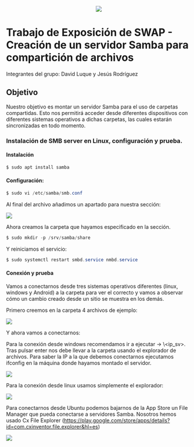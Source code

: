 <p align="center">
  <img src="https://www.redeszone.net/app/uploads/2018/03/Servidores-SAMBA.png?x=634&y=309">
</p>

# Trabajo de Exposición de SWAP - Creación de un servidor Samba para compartición de archivos
Integrantes del grupo: David Luque y Jesús Rodríguez

## Objetivo
Nuestro objetivo es montar un servidor Samba para el uso de carpetas compartidas. Esto nos permitirá acceder desde diferentes dispositivos con diferentes sistemas operativos a dichas carpetas, las cuales estarán sincronizadas en todo momento.

### Instalación de SMB server en Linux, configuración y prueba.

#### Instalación

```PowerShell
$ sudo apt install samba
```

#### Configuración:
```PowerShell
$ sudo vi /etc/samba/smb.conf
```
Al final del archivo añadimos un apartado para nuestra sección:

<img src="https://github.com/davidluque1/SWAP/blob/master/Trabajo%20Exposici%C3%B3n/fin_share.png">

Ahora creamos la carpeta que hayamos especificado en la sección. 

```PowerShell
$ sudo mkdir -p /srv/samba/share
```

Y reiniciamos el servicio: 

```PowerShell
$ sudo systemctl restart smbd.service nmbd.service
```
#### Conexión y prueba

Vamos a conectarnos desde tres sistemas operativos diferentes (linux, windows y Android) a la carpeta para ver el correcto y vamos a observar cómo un cambio creado desde un sitio se muestra en los demás.

Primero creemos en la carpeta 4 archivos de ejemplo:

<img src="https://github.com/davidluque1/SWAP/blob/master/Trabajo%20Exposici%C3%B3n/touchs.png">

Y ahora vamos a conectarnos:

Para la conexión desde windows recomendamos ir a ejecutar -> \\<ip_sv>. Tras pulsar enter nos debe llevar a la carpeta usando el explorador de archivos. Para saber la IP a la que debemos conectarnos ejecutamos ifconfig en la máquina donde hayamos montado el servidor. 

<img src="https://github.com/davidluque1/SWAP/blob/master/Trabajo%20Exposici%C3%B3n/resultado_touchs.png">

Para la conexión desde linux usamos simplemente el explorador: 

<img src="https://github.com/davidluque1/SWAP/blob/master/Trabajo%20Exposici%C3%B3n/resultado_touchs_ubuntu.png">


Para conectarnos desde Ubuntu podemos bajarnos de la App Store un File Manager que pueda conectarse a servidores Samba. Nosotros hemos usado Cx File Explorer (https://play.google.com/store/apps/details?id=com.cxinventor.file.explorer&hl=es)

<img src="https://github.com/davidluque1/SWAP/blob/master/cambios_android.jpeg">


